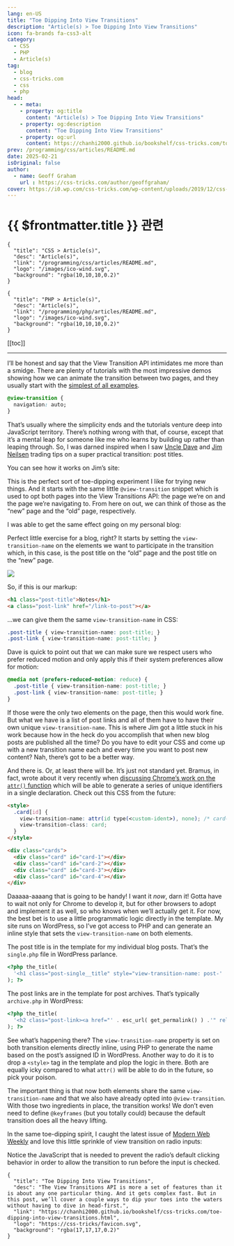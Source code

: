 ```yaml
---
lang: en-US
title: "Toe Dipping Into View Transitions"
description: "Article(s) > Toe Dipping Into View Transitions"
icon: fa-brands fa-css3-alt
category:
  - CSS
  - PHP
  - Article(s)
tag:
  - blog
  - css-tricks.com
  - css
  - php
head:
  - - meta:
    - property: og:title
      content: "Article(s) > Toe Dipping Into View Transitions"
    - property: og:description
      content: "Toe Dipping Into View Transitions"
    - property: og:url
      content: https://chanhi2000.github.io/bookshelf/css-tricks.com/toe-dipping-into-view-transitions.html
prev: /programming/css/articles/README.md
date: 2025-02-21
isOriginal: false
author:
  - name: Geoff Graham
    url : https://css-tricks.com/author/geoffgraham/
cover: https://i0.wp.com/css-tricks.com/wp-content/uploads/2019/12/css-tricks-logo-gradient-outline.png
---
```


# {{ $frontmatter.title }} 관련

```component VPCard
{
  "title": "CSS > Article(s)",
  "desc": "Article(s)",
  "link": "/programming/css/articles/README.md",
  "logo": "/images/ico-wind.svg",
  "background": "rgba(10,10,10,0.2)"
}
```

```component VPCard
{
  "title": "PHP > Article(s)",
  "desc": "Article(s)",
  "link": "/programming/php/articles/README.md",
  "logo": "/images/ico-wind.svg",
  "background": "rgba(10,10,10,0.2)"
}
```

[[toc]]

---

<SiteInfo
  name="Toe Dipping Into View Transitions"
  desc="The View Transitions API is more a set of features than it is about any one particular thing. And it gets complex fast. But in this post, we’ll cover a couple ways to dip your toes into the waters without having to dive in head-first."
  url="https://css-tricks.com/toe-dipping-into-view-transitions"
  logo="https://css-tricks/favicon.svg"
  preview="https://i0.wp.com/css-tricks.com/wp-content/uploads/2019/12/css-tricks-logo-gradient-outline.png"/>

I’ll be honest and say that the View Transition API intimidates me more than a smidge. There are plenty of tutorials with the most impressive demos showing how we can animate the transition between two pages, and they usually start with the [<VPIcon icon="iconfont icon-css-tricks"/>simplest of all examples](https://css-tricks.com/snippets/css/basic-view-transition/).

```css
@view-transition {
  navigation: auto;
}
```

That’s usually where the simplicity ends and the tutorials venture deep into JavaScript territory. There’s nothing wrong with that, of course, except that it’s a mental leap for someone like me who learns by building up rather than leaping through. So, I was darned inspired when I saw [<VPIcon icon="fas fa-globe"/>Uncle Dave](https://daverupert.com/2023/05/getting-started-view-transitions/) and [<VPIcon icon="fas fa-globe"/>Jim Neilsen](https://blog.jim-nielsen.com/2025/view-transition-name-gotchas/) trading tips on a super practical transition: post titles.

You can see how it works on Jim’s site:

<VidStack src="https://css-tricks.com/wp-content/uploads/2025/02/Screen-Recording-2025-02-14-at-2.22.14%E2%80%AFPM.mov" />

This is the perfect sort of toe-dipping experiment I like for trying new things. And it starts with the same little `@view-transition` snippet which is used to opt both pages into the View Transitions API: the page we’re on and the page we’re navigating to. From here on out, we can think of those as the “new” page and the “old” page, respectively.

I was able to get the same effect going on my personal blog:

<VidStack src="https://css-tricks.com/wp-content/uploads/2025/02/Screen-Recording-2025-02-14-at-2.31.25%E2%80%AFPM.mov" />

Perfect little exercise for a blog, right? It starts by setting the `view-transition-name` on the elements we want to participate in the transition which, in this case, is the post title on the “old” page and the post title on the “new” page.

![](https://i0.wp.com/css-tricks.com/wp-content/uploads/2025/02/Screenshot-2025-02-14-at-2.34.28%E2%80%AFPM.png?resize=2460%2C1570&ssl=1)

So, if this is our markup:

```html
<h1 class="post-title">Notes</h1>
<a class="post-link" href="/link-to-post"></a>
```

…we can give them the same `view-transition-name` in CSS:

```css
.post-title { view-transition-name: post-title; }
.post-link { view-transition-name: post-title; }
```

Dave is quick to point out that we can make sure we respect users who prefer reduced motion and only apply this if their system preferences allow for motion:

```css
@media not (prefers-reduced-motion: reduce) {
  .post-title { view-transition-name: post-title; }
  .post-link { view-transition-name: post-title; }
}
```

If those were the only two elements on the page, then this would work fine. But what we have is a list of post links and all of them have to have their own unique `view-transition-name`. This is where Jim got a little stuck in his work because how in the heck do you accomplish that when new blog posts are published all the time? Do you have to edit your CSS and come up with a new transition name each and every time you want to post new content? Nah, there’s got to be a better way.

And there is. Or, at least there will be. It’s just not standard yet. Bramus, in fact, wrote about it very recently when [<VPIcon icon="fas fa-globe"/>discussing Chrome’s work on the `attr()` function](https://bram.us/2025/01/20/css-attr-gets-an-upgrade/) which will be able to generate a series of unique identifiers in a single declaration. Check out this CSS from the future:

```html
<style>
  .card[id] {
    view-transition-name: attr(id type(<custom-ident>), none); /* card-1, card-2, card-3, … */
    view-transition-class: card;
  }
</style>

<div class="cards">
  <div class="card" id="card-1"></div>
  <div class="card" id="card-2"></div>
  <div class="card" id="card-3"></div>
  <div class="card" id="card-4"></div>
</div>
```

Daaaaa-aaaang that is going to be handy! I want it *now*, darn it! Gotta have to wait not only for Chrome to develop it, but for other browsers to adopt and implement it as well, so who knows when we’ll actually get it. For now, the best bet is to use a little programmatic logic directly in the template. My site runs on WordPress, so I’ve got access to PHP and can generate an inline style that sets the `view-transition-name` on both elements.

The post title is in the template for my individual blog posts. That’s the <VPIcon icon="fa-brands fa-php"/>`single.php` file in WordPress parlance.

```php title="single.php"
<?php the_title( 
  '<h1 class="post-single__title" style="view-transition-name: post-' . get_the_id() . '">', '</h1>'
); ?>
```

The post links are in the template for post archives. That’s typically <VPIcon icon="fa-brands fa-php"/>`archive.php` in WordPress:

```php title="archive.php"
<?php the_title(
  '<h2 class="post-link><a href="' . esc_url( get_permalink() ) .'" rel="bookmark" style="view-transition-name: post-' . get_the_id() . '">', '</a></h2>' 
); ?>
```

See what’s happening there? The `view-transition-name` property is set on both transition elements directly inline, using PHP to generate the name based on the post’s assigned ID in WordPress. Another way to do it is to drop a `<style>` tag in the template and plop the logic in there. Both are equally icky compared to what `attr()` will be able to do in the future, so pick your poison.

The important thing is that now both elements share the same `view-transition-name` and that we also have already opted into `@view-transition`. With those two ingredients in place, the transition works! We don’t even need to define `@keyframes` (but you totally could) because the default transition does all the heavy lifting.

In the same toe-dipping spirit, I caught the latest issue of [<VPIcon icon="fas fa-globe"/>Modern Web Weekly](https://modern-web-weekly.ghost.io) and love this little sprinkle of view transition on radio inputs:

<CodePen
  user="geoffgraham"
  slug-hash="MYWwJEd"
  title="Modern Web Weekly Radio View Transition"
  :default-tab="['css','result']"
  :theme="$isDarkmode ? 'dark': 'light'"/>

Notice the JavaScript that is needed to prevent the radio’s default clicking behavior in order to allow the transition to run before the input is checked.

<!-- TODO: add ARTICLE CARD -->
```component VPCard
{
  "title": "Toe Dipping Into View Transitions",
  "desc": "The View Transitions API is more a set of features than it is about any one particular thing. And it gets complex fast. But in this post, we’ll cover a couple ways to dip your toes into the waters without having to dive in head-first.",
  "link": "https://chanhi2000.github.io/bookshelf/css-tricks.com/toe-dipping-into-view-transitions.html",
  "logo": "https://css-tricks/favicon.svg",
  "background": "rgba(17,17,17,0.2)"
}
```
